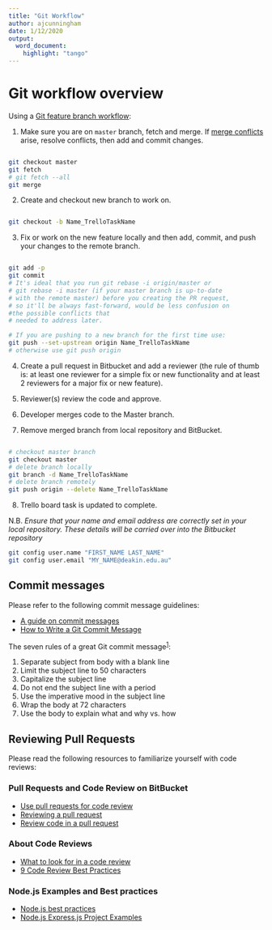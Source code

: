 ```yaml
---
title: "Git Workflow"
author: ajcunningham
date: 1/12/2020
output:
  word_document:
    highlight: "tango"
---
```


# Git workflow overview

Using a [Git feature branch workflow](https://www.atlassian.com/git/tutorials/comparing-workflows/feature-branch-workflow):

1. Make sure you are on `master` branch, fetch and merge. If [merge conflicts](https://www.atlassian.com/git/tutorials/using-branches/merge-conflicts) arise, resolve conflicts, then add and commit changes.

```zsh

git checkout master
git fetch
# git fetch --all
git merge
```

2. Create and checkout new branch to work on.

```zsh

git checkout -b Name_TrelloTaskName
```

3. Fix or work on the new feature locally and then add, commit, and push your changes to the remote branch.

```zsh

git add -p
git commit
# It's ideal that you run git rebase -i origin/master or
# git rebase -i master (if your master branch is up-to-date
# with the remote master) before you creating the PR request,
# so it'll be always fast-forward, would be less confusion on
#the possible conflicts that
# needed to address later.

# If you are pushing to a new branch for the first time use:
git push --set-upstream origin Name_TrelloTaskName
# otherwise use git push origin
```

4. Create a pull request in Bitbucket and add a reviewer (the rule of thumb is: at least one reviewer for a simple fix or new functionality and at least 2 reviewers for a major fix or new feature).

5. Reviewer(s) review the code and approve.

6. Developer merges code to the Master branch.

7. Remove merged branch from local repository and BitBucket.

```zsh

# checkout master branch
git checkout master
# delete branch locally
git branch -d Name_TrelloTaskName
# delete branch remotely
git push origin --delete Name_TrelloTaskName
```

8. Trello board task is updated to complete.

N.B. _Ensure that your name and email address are correctly set in your local repository. These details will be carried over into the Bitbucket repository_

```zsh
git config user.name "FIRST_NAME LAST_NAME"
git config user.email "MY_NAME@deakin.edu.au"
```

## Commit messages

Please refer to the following commit message guidelines:

* [A guide on commit messages](https://yvonnickfrin.dev/a-guide-on-commit-messages)
* [How to Write a Git Commit Message](https://chris.beams.io/posts/git-commit/)

The seven rules of a great Git commit message<sup>[1](https://chris.beams.io/posts/git-commit/#seven-rules)</sup>:

1. Separate subject from body with a blank line
2. Limit the subject line to 50 characters
3. Capitalize the subject line
4. Do not end the subject line with a period
5. Use the imperative mood in the subject line
6. Wrap the body at 72 characters
7. Use the body to explain what and why vs. how

## Reviewing Pull Requests

Please read the following resources to familiarize yourself with code reviews:

### Pull Requests and Code Review on BitBucket

* [Use pull requests for code review](https://support.atlassian.com/bitbucket-cloud/docs/use-pull-requests-for-code-review/)
* [Reviewing a pull request](https://confluence.atlassian.com/bitbucketserver/reviewing-a-pull-request-808488540.html)
* [Review code in a pull request](https://support.atlassian.com/bitbucket-cloud/docs/review-code-in-a-pull-request/)

### About Code Reviews

* [What to look for in a code review](https://google.github.io/eng-practices/review/reviewer/looking-for.html)
* [9 Code Review Best Practices](https://www.perforce.com/blog/qac/9-best-practices-for-code-review)

### Node.js Examples and Best practices

* [Node.js best practices](https://github.com/goldbergyoni/nodebestpractices)
* [Node.js Express.js Project Examples](https://github.com/gothinkster/node-express-realworld-example-app)